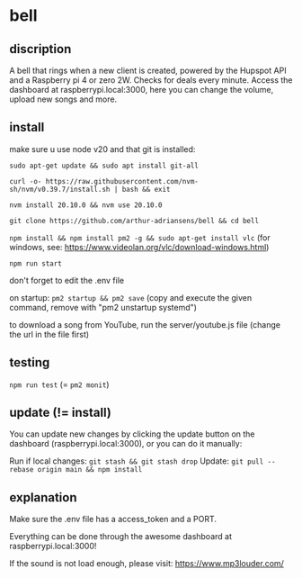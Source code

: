 <!-- @format -->

# bell

## discription

A bell that rings when a new client is created, powered by the Hupspot API and a Raspberry pi 4 or zero 2W. Checks for deals every minute. Access the dashboard at raspberrypi.local:3000, here you can change the volume, upload new songs and more.

## install

make sure u use node v20 and that git is installed:

`sudo apt-get update && sudo apt install git-all`

`curl -o- https://raw.githubusercontent.com/nvm-sh/nvm/v0.39.7/install.sh | bash && exit`

`nvm install 20.10.0 && nvm use 20.10.0`

`git clone https://github.com/arthur-adriansens/bell && cd bell`

`npm install && npm install pm2 -g && sudo apt-get install vlc` (for windows, see: https://www.videolan.org/vlc/download-windows.html)

`npm run start`

don't forget to edit the .env file

on startup:
`pm2 startup && pm2 save` (copy and execute the given command, remove with "pm2 unstartup systemd")

to download a song from YouTube, run the server/youtube.js file (change the url in the file first)

## testing

`npm run test` (= `pm2 monit`)

## update (!= install)

You can update new changes by clicking the update button on the dashboard (raspberrypi.local:3000), or you can do it manually:

Run if local changes: `git stash && git stash drop`
Update: `git pull --rebase origin main && npm install`

## explanation

Make sure the .env file has a access_token and a PORT.

Everything can be done through the awesome dashboard at raspberrypi.local:3000!

If the sound is not load enough, please visit:
https://www.mp3louder.com/
